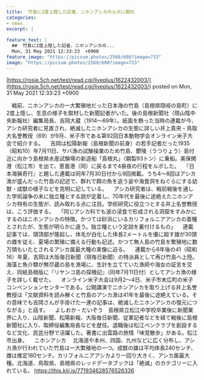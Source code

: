 ```yaml
---
title:  竹島に2度上陸した記者、ニホンアシカのルポに脚光  
categories:
- news
excerpt: |
  
feature_text: |
  ##  竹島に2度上陸した記者、ニホンアシカの...
  Mon, 31 May 2021 12:33:23  +0900
feature_image: "https://picsum.photos/2560/600?image=733"
image: "https://picsum.photos/2560/600?image=733"
---
```


[https://rosie.5ch.net/test/read.cgi/liveplus/1622432003/](https://rosie.5ch.net/test/read.cgi/liveplus/1622432003/)
posted on Mon, 31 May 2021 12:33:23  +0900

<!--more-->

　戦前、ニホンアシカの一大繁殖地だった日本海の竹島（島根県隠岐の島町）に2度上陸し、生息の様子を取材した新聞記者がいた。後の島根新聞社（現山陰中央新報社）編集局長、吉岡大蔵（1914〜69年）。紙面を飾った当時の連載が今、アシカ研究者に見直され、絶滅したニホンアシカの生態に詳しい井上貴央・鳥取大名誉教授（69）が9月、米子市である第92回日本動物学会オンライン米子大会で紹介する。 　吉岡は松陽新報（島根新聞の前身）の若手記者だった1935（昭和10）年7月11日、サバ漁の試験操業のため竹島、鬱陵（うつりょう）島付近に向かう島根県水産試験場の新造船「島根丸」（鋼製93トン）に乗船。美保関港（松江市）を出て、恵曇港（同）に戻るまで4昼夜の行程をルポした。 　『日本海猟奇行』と題した連載は同年7月30日付から9回掲載。うち4〜8回はアシカ漁が盛んだった竹島の記述で、群れで餌の魚を追う姿や海食洞をねぐらにする幼獣・成獣の様子などを克明に記している。 　アシカ研究者は、戦前戦後を通した学術論争の末に独立種とする説が定着し、70年代を最後に途絶えたニホンアシカ特有の生態が、読み取れる点に注目。学術研究に役立つとする井上名誉教授は、こう評価する。 　「同じアシカ科でも波の浸食で形成される洞窟をすみかにするのはニホンアシカの特徴。かつては砂浜にいるカリフォルニアアシカの亜種とされたが、生態が明らかに違う。独立種という定説を裏付けるもの」 　連載記事では、頭頂部が隆起し、体毛が白化した体長2メートルを優に超す雄が30頭の雌を従え、夏場の繁殖に備える行動も記述。かつて無人島の竹島を繁殖地に数万頭もいたとされるアシカ属最大種の実像に迫る。 　連載から6年後の41（昭和16）年夏、吉岡は大阪毎日新聞（現毎日新聞）の特派員として再び竹島へ上陸。海藻と魚介類が無尽蔵の島を漁場に、生計を立てていた漁師や海女の証言を交え、同紙島根版に『リヤンコ島の探検記』（同年7月11日付）としてアシカ漁の様子を詳しく載せた。 　オンライン米子大会は9月2〜4日、米子市末広町の米子コンベンションセンターである。公開講演でニホンアシカを取り上げる井上名誉教授は「文献資料を読み解くと竹島のアシカ漁は41年を最後に途絶えている。その意味でも吉岡さんが手掛けた一連の記事は、絶滅したニホンアシカの復元につながる」と話す。 　よしおか・だいぞう　島根県立松江中学校卒業後に新聞業界に入り、山陰新聞、松陽新報、大阪毎日新聞、従軍記者などを経て戦後に島根新聞社に入り、取締役編集局長などを歴任。退職後は松江ペンクラブを創設するなど文化、民芸分野で活躍した。著書に出雲路の旅情「味覚散歩」がある。松江市出身。 　ニホンアシカ 　北海道や本州、四国、九州などに広く分布し、アシカ漁が行われていた竹島は一大繁殖地の一つ。成獣の雄は平均体長240センチ、雌は推定180センチ。カリフォルニアアシカより一回り大きく、アシカ属最大種。北海道、鳥取県、島根県のレッドデータブックは「絶滅」のカテゴリーに入れている。 https://this.kiji.is/771934628576526336
